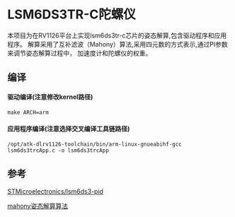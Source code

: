 # LSM6DS3TR-C陀螺仪
本项目为在RV1126平台上实现lsm6ds3tr-c芯片的姿态解算,包含驱动程序和应用程序。
解算采用了互补滤波（Mahony）算法,采用四元数的方式表示,通过PI参数来调节姿态解算过程中，
加速度计和陀螺仪的权重。

## 编译
#### 驱动编译(注意修改kernel路径)
    
    make ARCH=arm
#### 应用程序编译(注意选择交叉编译工具链路径)

    /opt/atk-dlrv1126-toolchain/bin/arm-linux-gnueabihf-gcc lsm6ds3trcApp.c -o lsm6ds3trcApp


## 参考

[STMicroelectronics/lsm6ds3-pid](https://github.com/STMicroelectronics/lsm6ds3-pid)

[mahony姿态解算算法](https://www.cnblogs.com/WangHongxi/p/12357230.html)